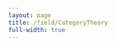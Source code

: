 ```yaml
---
layout: page
title: /field/CategoryTheory
full-width: true
---
```



<div style=text-align: center>
<object type=image/svg+xml data=/svgs/CategoryTheory.txt.svg> </object>
</div>
